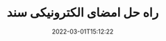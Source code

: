 ---
############################# Static ############################
layout: "product"
date: 2022-03-01T15:12:22
draft: false
#operation: 
#signaturetype: 
#fileformat: 
#productName: Java
lang: fa
#productCode: java
#otherformats: 
#breadcrumb: Put  signature on  for Java
product: "Signature"
product_tag: "signature"

############################# Head ############################
head_title: "NET، جاوا، APIهای ابری و برنامه‌های امضای سند آنلاین"
head_description: "راه حل امضای الکترونیک سند یکپارچه برای دات نت، جاوا و برنامه های کاربردی مبتنی بر ابر دریافت کنید. با استفاده از قابلیت ساده کشیدن و رها کردن، فرمت های رایج اسناد را به صورت آنلاین امضا کنید"

############################# Header ############################
title: "راه حل امضای الکترونیکی سند"
description: "با استفاده از APIهای منعطف و راه حل های مبتنی بر برنامه برای برنامه نویسان و کاربران نهایی، اسناد و تصاویر دیجیتال را روی هر پلتفرمی امضا کنید."

############################# APIs ###############################
apis:
  enable: true

  api:
    # api loop
    - title: "APIهای GroupDocs.Signature High Code شامل"
      link: "/signature/"
      label: "مشاهده همه APIهای High Code"
      api_product:
        # api_product loop
        - link: "/signature/net/"
          img_alt: "GroupDocs.Signature for .NET"
          image: "https://www.groupdocs.cloud/templates/groupdocs/images/product-logos/groupdocs-signature-net.png"
          product: "GroupDocs.Signature for"
          platform: ".NET"
          content: "Native .NET API برای افزودن، جستجو و تأیید انواع محبوب امضای دیجیتال به Microsoft Office، PDF، تصاویر و فرمت های مختلف دیگر در برنامه های NET."

        # api_product loop
        - link: "/signature/java/"
          img_alt: "GroupDocs.Signature for Java"
          image: "https://www.groupdocs.cloud/templates/groupdocs/images/product-logos/groupdocs-signature-java.png"
          product: "GroupDocs.Signature for"
          platform: "Java"
          content: "برنامه های جاوا را با قابلیت eSignature برای امضای دیجیتالی طیف گسترده ای از اسناد و تصاویر در هر سیستم عاملی با نصب JDK تقویت کنید."

    # api loop
    - title: "GroupDocs.Signature APIهای Low Code شامل"
      link: "https://products.groupdocs.cloud/signature"
      label: "مشاهده همه APIهای Low Code"
      api_product:
        # api_product loop
        - link: "https://products.groupdocs.cloud/signature/curl"
          img_alt: "GroupDocs.Signature Cloud for cURL"
          image: "https://www.groupdocs.cloud/templates/groupdocscloud/images/sdk/272x272/groupdocs_signature-for-curl.png"
          product: "GroupDocs.Signature"
          platform: "Cloud for cURL"
          content: "با CURL RESTful امضای API سند کار کنید تا انواع امضاهای مختلف را در همه قالب‌های سند محبوب از جمله PDF، Word، Excel و تصاویر اضافه و دستکاری کنید."

        # api_product loop
        - link: "https://products.groupdocs.cloud/signature/net"
          img_alt: "GroupDocs.Signature Cloud SDK for .NET"
          image: "https://www.groupdocs.cloud/templates/groupdocscloud/images/sdk/272x272/groupdocs_signature-for-net.png"
          product: "GroupDocs.Signature"
          platform: "Cloud SDK for .NET"
          content: "از امضای الکترونیکی RESTful API به راحتی با NET SDK برای مدیریت امضای دیجیتال در تعدادی از قالب‌های سند در برنامه‌های NET استفاده کنید."

        # api_product loop
        - link: "https://products.groupdocs.cloud/signature/java"
          img_alt: "GroupDocs.Signature Cloud SDK for Java"
          image: "https://www.groupdocs.cloud/templates/groupdocscloud/images/sdk/272x272/groupdocs_signature-for-java.png"
          product: "GroupDocs.Signature"
          platform: "Cloud SDK for Java"
          content: "ویژگی های پیشرفته امضای سند را در برنامه های جاوا خود با طراحی SDK امضای سند مخصوص جاوا پیاده سازی کنید."

    # api loop
    - title: "GroupDocs.Signature بدون کد برنامه شامل"
      link: "https://products.groupdocs.app/signature"
      label: "مشاهده همه برنامه های بدون کد"
      api_product:
        # api_product loop
        - link: "https://products.groupdocs.app/signature/total"
          img_alt: "GroupDocs.Signature Total"
          image: "https://www.aspose.cloud/templates/asposeapp/images/products/logo/aspose_signature-app.png"
          product: "GroupDocs.Signature"
          platform: "Total"
          content: "فایل های Microsoft Word، Excel، PowerPoint، Visio و PDF را با متن، تصویر، بارکد یا QR-Code امضا کنید."

        # api_product loop
        - link: "https://products.groupdocs.app/signature/docx"
          img_alt: "GroupDocs.Signature DOCX"
          image: "https://www.aspose.cloud/templates/groupdocsapp/images/products/logo/groupdocs_words-app.png"
          product: "GroupDocs.Signature"
          platform: "DOCX"
          content: "به صورت دیجیتالی اسناد Word را مستقیماً از مرورگر خود به صورت رایگان امضا کنید."

        # api_product loop
        - link: "https://products.groupdocs.app/signature/pdf"
          img_alt: "GroupDocs.Signature PDF"
          image: "https://www.aspose.cloud/templates/groupdocsapp/images/products/logo/groupdocs_pdf-app.png"
          product: "GroupDocs.Signature"
          platform: "PDF"
          content: "فایل های PDF را با استفاده از متن، تصویر یا بارکد از داخل هر مرورگر وب امضا کنید."

############################# Back to top ###############################
back_to_top:
  enable: true
---